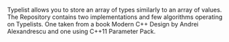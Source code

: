 Typelist allows you to store an array of types similarly to an array of values.
The Repository contains two implementations and few algorithms operating on
Typelists. One taken from a book Modern C++ Design by Andrei Alexandrescu and
one using C++11 Parameter Pack.

